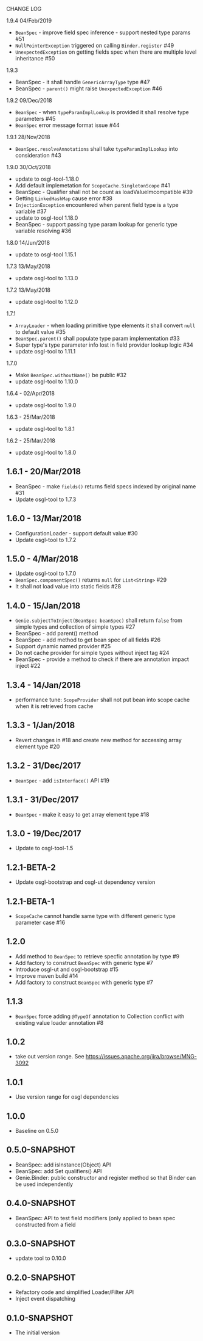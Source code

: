 CHANGE LOG

1.9.4 04/Feb/2019
* `BeanSpec` - improve field spec inference - support nested type params #51
* `NullPointerException` triggered on calling `Binder.register` #49
* `UnexpectedException` on getting fields spec when there are multiple level inheritance #50

1.9.3
* BeanSpec - it shall handle `GenericArrayType` type #47
* BeanSpec - `parent()` might raise `UnexpectedException` #46

1.9.2 09/Dec/2018
* `BeanSpec` - when `typeParamImplLookup` is provided it shall resolve type parameters #45
* `BeanSpec` error message format issue #44

1.9.1 28/Nov/2018
* `BeanSpec.resolveAnnotations` shall take `typeParamImplLookup` into consideration #43

1.9.0 30/Oct/2018
* update to osgl-tool-1.18.0
* Add default implemetation for `ScopeCache.SingletonScope` #41
* BeanSpec - Qualifier shall not be count as loadValueImcompatible #39
* Getting `LinkedHashMap` cause error #38
* `InjectionException` encountered when parent field type is a type variable #37
* update to osgl-tool 1.18.0
* BeanSpec - support passing type param lookup for generic type variable resolving #36

1.8.0 14/Jun/2018
* update to osgl-tool 1.15.1

1.7.3 13/May/2018
* update osgl-tool to 1.13.0

1.7.2 13/May/2018
* update osgl-tool to 1.12.0

1.7.1
* `ArrayLoader` - when loading primitive type elements it shall convert `null` to default value #35
* `BeanSpec.parent()` shall populate type param implementation #33
* Super type's type parameter info lost in field provider lookup logic #34
* update osgl-tool to 1.11.1

1.7.0
* Make `BeanSpec.withoutName()` be public #32
* update osgl-tool to 1.10.0

1.6.4 - 02/Apr/2018
* update osgl-tool to 1.9.0

1.6.3 - 25/Mar/2018
* update osgl-tool to 1.8.1

1.6.2 - 25/Mar/2018
* update osgl-tool to 1.8.0

## 1.6.1 - 20/Mar/2018
* BeanSpec - make `fields()` returns field specs indexed by original name #31
* Update osgl-tool to 1.7.3

## 1.6.0 - 13/Mar/2018
* ConfigurationLoader - support default value #30
* Update osgl-tool to 1.7.2

## 1.5.0 - 4/Mar/2018

* Update osgl-tool to 1.7.0
* `BeanSpec.componentSpec()` returns `null` for `List<String>` #29
* It shall not load value into static fields #28

## 1.4.0 - 15/Jan/2018

* `Genie.subjectToInject(BeanSpec beanSpec)` shall return `false` from simple types and collection of simple types #27
* BeanSpec - add parent() method
* BeanSpec - add method to get bean spec of all fields #26
* Support dynamic named provider #25
* Do not cache provider for simple types without inject tag #24
* BeanSpec - provide a method to check if there are annotation impact inject #22

## 1.3.4 - 14/Jan/2018

* performance tune: `ScopeProvider` shall not put bean into scope cache when it is retrieved from cache

## 1.3.3 - 1/Jan/2018

* Revert changes in #18 and create new method for accessing array element type #20

## 1.3.2 - 31/Dec/2017

* `BeanSpec` - add `isInterface()` API #19

## 1.3.1 - 31/Dec/2017

* `BeanSpec` - make it easy to get array element type #18

## 1.3.0 - 19/Dec/2017

* Update to osgl-tool-1.5

## 1.2.1-BETA-2

* Update osgl-bootstrap and osgl-ut dependency version

## 1.2.1-BETA-1

* `ScopeCache` cannot handle same type with different generic type parameter case #16

## 1.2.0

* Add method to `BeanSpec` to retrieve specfic annotation by type #9
* Add factory to construct `BeanSpec` with generic type #7 
* Introduce osgl-ut and osgl-bootstrap #15
* Improve maven build #14
* Add factory to construct `BeanSpec` with generic type #7

## 1.1.3

* `BeanSpec` force adding `@TypeOf` annotation to Collection conflict with existing value loader annotation #8

## 1.0.2

* take out version range. See https://issues.apache.org/jira/browse/MNG-3092

## 1.0.1

* Use version range for osgl dependencies

## 1.0.0

* Baseline on 0.5.0

## 0.5.0-SNAPSHOT

* BeanSpec: add isInstance(Object) API
* BeanSpec: add Set<Annotation> qualifiers() API
* Genie.Binder: public constructor and register method so that Binder can be used independently

## 0.4.0-SNAPSHOT
* BeanSpec: API to test field modifiers (only applied to bean spec constructed from a field

## 0.3.0-SNAPSHOT

* update tool to 0.10.0

## 0.2.0-SNAPSHOT

* Refactory code and simplified Loader/Filter API
* Inject event dispatching

## 0.1.0-SNAPSHOT

* The initial version
